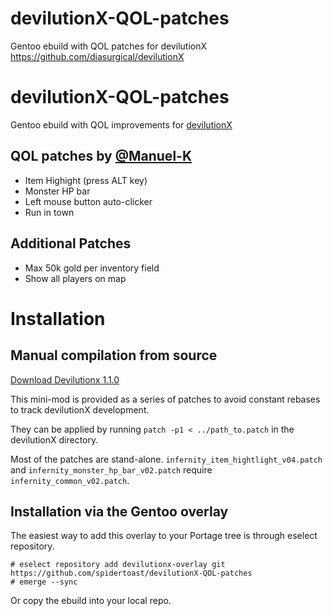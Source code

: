 # devilutionX-QOL-patches
Gentoo ebuild with QOL patches for devilutionX 
https://github.com/diasurgical/devilutionX

# devilutionX-QOL-patches
Gentoo ebuild with QOL improvements for [devilutionX](https://github.com/diasurgical/devilutionX)

## QOL patches by [@Manuel-K](https://github.com/Manuel-K)
- Item Highight (press ALT key)
- Monster HP bar
- Left mouse button auto-clicker
- Run in town

## Additional Patches
- Max 50k gold per inventory field
- Show all players on map


Installation
============

Manual compilation from source
------------------------------
[Download Devilutionx 1.1.0](https://github.com/diasurgical/devilutionX/releases/tag/1.1.0)

This mini-mod is provided as a series of patches to avoid constant rebases to track devilutionX development.

They can be applied by running
```patch -p1 < ../path_to.patch```
in the devilutionX directory.

Most of the patches are stand-alone. `infernity_item_hightlight_v04.patch` and `infernity_monster_hp_bar_v02.patch` require `infernity_common_v02.patch`.


Installation via the Gentoo overlay
-----------------------------------
The easiest way to add this overlay to your Portage tree is through eselect repository.

```
# eselect repository add devilutionx-overlay git https://github.com/spidertoast/devilutionX-QOL-patches
# emerge --sync
```

Or copy the ebuild into your local repo.
